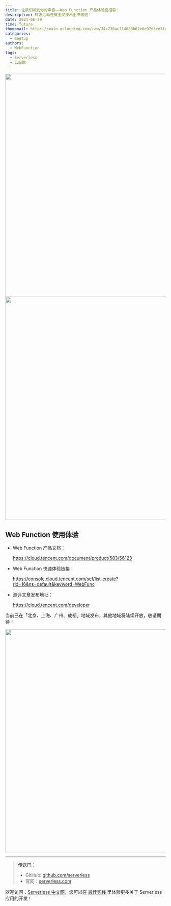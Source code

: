 ```yaml
---
title: 让我们听到你的声音——Web Function 产品体验官招募！
description: 转发活动还有图灵技术图书赠送！
date: 2021-06-29
time: future
thumbnail: https://main.qcloudimg.com/raw/34c730ac714088b62e0e97d3ce3fd80f.jpg
categories:
  - meetup
authors:
  - WebFunction
tags:
  - Serverless
  - 云函数
---
```


<img src="https://main.qcloudimg.com/raw/3a2fe6631c63eb075f9a5733ef3c7e9c.jpg" width="700"/>

<img src="https://main.qcloudimg.com/raw/5dd404b9b7fb64f503496286947d5155.jpg" width="700"/>







## **Web Function 使用体验**

- Web Function 产品文档：

  https://cloud.tencent.com/document/product/583/56123

- Web Function 快速体验链接：

  https://console.cloud.tencent.com/scf/list-create?rid=16&ns=default&keyword=WebFunc

- 测评文章发布地址：

  https://cloud.tencent.com/developer

  

当前已在「北京、上海、广州、成都」地域发布，其他地域将陆续开放，敬请期待！

<img src="https://main.qcloudimg.com/raw/4ee70db1b518d4c0064711d1caf1572c.jpg" width="700"/>



---

> **传送门：**
>
> - GitHub: [github.com/serverless](https://github.com/serverless/serverless/blob/master/README_CN.md)
> - 官网：[serverless.com](https://serverless.com/)



欢迎访问：[Serverless 中文网](https://serverlesscloud.cn/)，您可以在 [最佳实践](https://serverlesscloud.cn/best-practice) 里体验更多关于 Serverless 应用的开发！